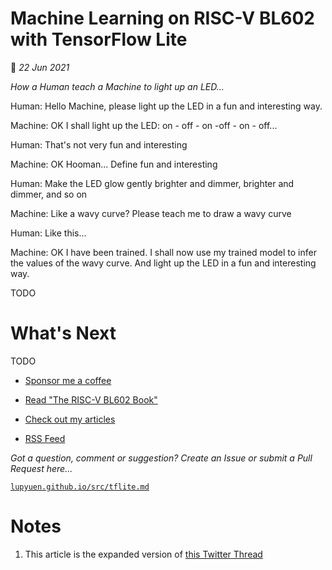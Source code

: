 # Machine Learning on RISC-V BL602 with TensorFlow Lite

📝 _22 Jun 2021_

_How a Human teach a Machine to light up an LED..._

Human: Hello Machine, please light up the LED in a fun and interesting way.

Machine: OK I shall light up the LED: on - off - on -off - on - off...

Human: That's not very fun and interesting

Machine: OK Hooman... Define fun and interesting

Human: Make the LED glow gently brighter and dimmer, brighter and dimmer, and so on

Machine: Like a wavy curve? Please teach me to draw a wavy curve

Human: Like this...

Machine: OK I have been trained. I shall now use my trained model to infer the values of the wavy curve. And light up the LED in a fun and interesting way.

TODO

# What's Next

TODO

-   [Sponsor me a coffee](https://github.com/sponsors/lupyuen)

-   [Read "The RISC-V BL602 Book"](https://lupyuen.github.io/articles/book)

-   [Check out my articles](https://lupyuen.github.io)

-   [RSS Feed](https://lupyuen.github.io/rss.xml)

_Got a question, comment or suggestion? Create an Issue or submit a Pull Request here..._

[`lupyuen.github.io/src/tflite.md`](https://github.com/lupyuen/lupyuen.github.io/blob/master/src/tflite.md)

# Notes

1.  This article is the expanded version of [this Twitter Thread](https://twitter.com/MisterTechBlog/status/1402531760764641280)
